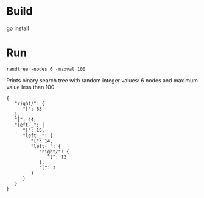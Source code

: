 # Build
go install
# Run
```
randtree -nodes 6 -maxval 100
```
Prints binary search tree with random integer values: 6 nodes and maximum value less than 100
```
{
   "right/": {
      "[": 63
   },
   "[": 44,
   "left-_": {
      "[": 15,
      "left-_": {
         "[": 14,
         "left-_": {
            "right/": {
               "[": 12
            },
            "[": 3
         }
      }
   }
}
```